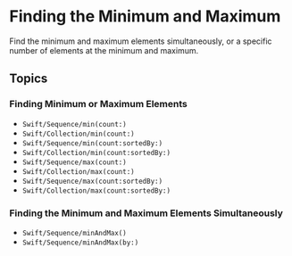 # Finding the Minimum and Maximum

Find the minimum and maximum elements simultaneously,
or a specific number of elements at the minimum and maximum.   

## Topics

### Finding Minimum or Maximum Elements

- ``Swift/Sequence/min(count:)``
- ``Swift/Collection/min(count:)``
- ``Swift/Sequence/min(count:sortedBy:)``
- ``Swift/Collection/min(count:sortedBy:)``
- ``Swift/Sequence/max(count:)``
- ``Swift/Collection/max(count:)``
- ``Swift/Sequence/max(count:sortedBy:)``
- ``Swift/Collection/max(count:sortedBy:)``

### Finding the Minimum and Maximum Elements Simultaneously

- ``Swift/Sequence/minAndMax()``
- ``Swift/Sequence/minAndMax(by:)``

